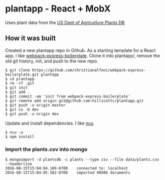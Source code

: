 # plantapp - React + MobX

Uses plant data from the [US Dept of Agricutlure Plants DB](https://plants.usda.gov/dl_all.html)

## How it was built

Created a new plantapp repo in Github. As a starting template for a React app, I like [webpack-express-boilerplate](https://github.com/christianalfoni/webpack-express-boilerplate). 
Clone it into  plantapp/, remove the old git history, init, and push to the new repo.


```
$ git clone https://github.com/christianalfoni/webpack-express-boilerplate.git plantapp
$ cd plantapp
$ rm -rf .git
$ git init
$ git add .
$ git commit -am 'init from webpack-express-boilerplate'
$ git remote add origin git@github.com:hillscottc/plantapp.git
$ git push -u origin master
$ git co -b dev
$ git push -u origin dev

```

Update and install dependencies. I like [ncu](https://www.npmjs.com/package/npm-check-updates)
```
$ ncu -u
$ npm install
```

### Import the plants.csv into mongo
```
$ mongoimport -d plantsdb -c plants --type csv --file data/plants.csv --headerline
2016-08-15T15:04:04.109-0700	connected to: localhost
2016-08-15T15:04:05.582-0700	imported 90986 documents
```


